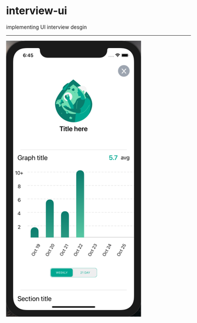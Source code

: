 # interview-ui

implementing UI interview desgin

--------------------------------
![alt text](https://github.com/mdo91/interview-ui/blob/main/Resources/UI.png)
